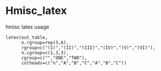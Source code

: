 # Hmisc_latex
hmisc latex usage

```
latex(out_table,
      n.rgroup=rep(3,6),
      rgroup=c("(I)","(II)","(III)","(IV)","(V)","(VI)"),
      n.cgroup=c(1,3,3),
      cgroup=c("","ONE","TWO"),
      colheads=c("n","A","B","C","A","B","C"))
```
